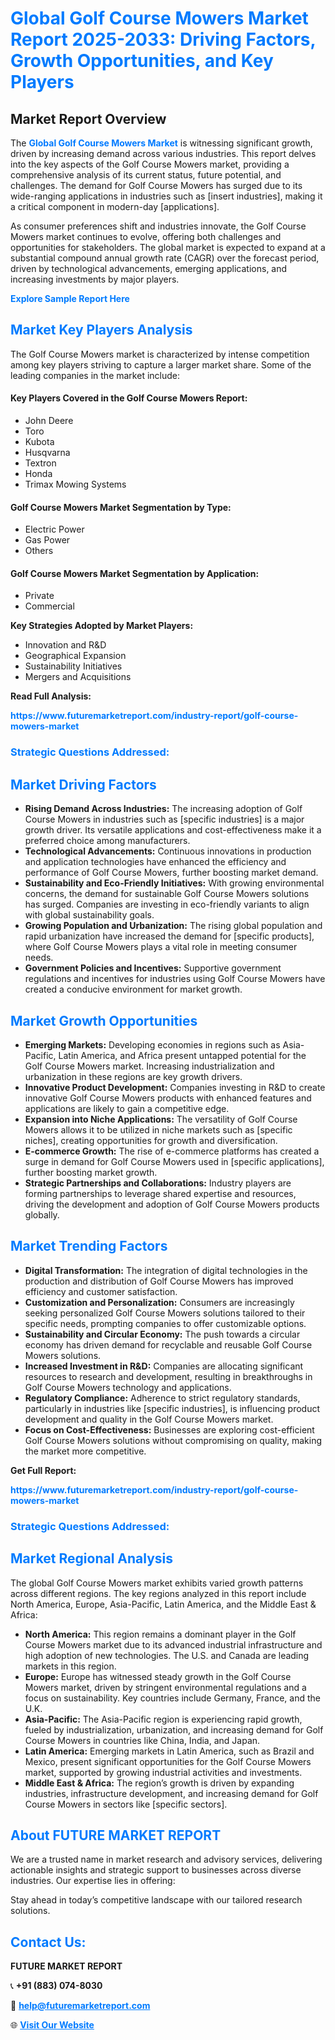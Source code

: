 <h1 style="color: #007BFF;">Global Golf Course Mowers Market Report 2025-2033: Driving Factors, Growth Opportunities, and Key Players</h1>

<section id="overview">
<h2>Market Report Overview</h2>
<p>The <a href="https://www.futuremarketreport.com/industry-report/golf-course-mowers-market" style="color: #007BFF; text-decoration: none;"><strong>Global Golf Course Mowers Market</strong></a> is witnessing significant growth, driven by increasing demand across various industries. This report delves into the key aspects of the Golf Course Mowers market, providing a comprehensive analysis of its current status, future potential, and challenges. The demand for Golf Course Mowers has surged due to its wide-ranging applications in industries such as [insert industries], making it a critical component in modern-day [applications].</p>
<p>As consumer preferences shift and industries innovate, the Golf Course Mowers market continues to evolve, offering both challenges and opportunities for stakeholders. The global market is expected to expand at a substantial compound annual growth rate (CAGR) over the forecast period, driven by technological advancements, emerging applications, and increasing investments by major players.</p>
</section>

<section id="overview">
<p><a href="https://www.futuremarketreport.com/request-sample/reportId=61952" style="color: #007BFF; text-decoration: none;"><strong>Explore Sample Report Here</strong></a></p>
</section>

<section id="key-players">
<h2 style="color: #007BFF;">Market Key Players Analysis</h2>
<p>The Golf Course Mowers market is characterized by intense competition among key players striving to capture a larger market share. Some of the leading companies in the market include:</p>
<h4>Key Players Covered in the Golf Course Mowers Report:</h4>
<ul><li>John Deere</li><li>Toro</li><li>Kubota</li><li>Husqvarna</li><li>Textron</li><li>Honda</li><li>Trimax Mowing Systems</li></ul>
<h4>Golf Course Mowers Market Segmentation by Type:</h4>
<ul><li>Electric Power</li><li>Gas Power</li><li>Others</li></ul>

<h4>Golf Course Mowers Market Segmentation by Application:</h4>
<ul><li>Private</li><li>Commercial</li></ul>
<p><strong>Key Strategies Adopted by Market Players:</strong></p>
<ul>
<li>Innovation and R&D</li>
<li>Geographical Expansion</li>
<li>Sustainability Initiatives</li>
<li>Mergers and Acquisitions</li>
</ul>
</section>

<section>
<p><strong>Read Full Analysis: </strong></p><a href="https://www.futuremarketreport.com/industry-report/golf-course-mowers-market" style="color: #007BFF; text-decoration: none;"><strong>https://www.futuremarketreport.com/industry-report/golf-course-mowers-market</strong></a>
<h3 style="color: #007BFF;">Strategic Questions Addressed:</h3>
</section>

<section id="driving-factors">
<h2 style="color: #007BFF;">Market Driving Factors</h2>
<ul>
<li><strong>Rising Demand Across Industries:</strong> The increasing adoption of Golf Course Mowers in industries such as [specific industries] is a major growth driver. Its versatile applications and cost-effectiveness make it a preferred choice among manufacturers.</li>
<li><strong>Technological Advancements:</strong> Continuous innovations in production and application technologies have enhanced the efficiency and performance of Golf Course Mowers, further boosting market demand.</li>
<li><strong>Sustainability and Eco-Friendly Initiatives:</strong> With growing environmental concerns, the demand for sustainable Golf Course Mowers solutions has surged. Companies are investing in eco-friendly variants to align with global sustainability goals.</li>
<li><strong>Growing Population and Urbanization:</strong> The rising global population and rapid urbanization have increased the demand for [specific products], where Golf Course Mowers plays a vital role in meeting consumer needs.</li>
<li><strong>Government Policies and Incentives:</strong> Supportive government regulations and incentives for industries using Golf Course Mowers have created a conducive environment for market growth.</li>
</ul>
</section>

<section id="growth-opportunities">
<h2 style="color: #007BFF;">Market Growth Opportunities</h2>
<ul>
<li><strong>Emerging Markets:</strong> Developing economies in regions such as Asia-Pacific, Latin America, and Africa present untapped potential for the Golf Course Mowers market. Increasing industrialization and urbanization in these regions are key growth drivers.</li>
<li><strong>Innovative Product Development:</strong> Companies investing in R&D to create innovative Golf Course Mowers products with enhanced features and applications are likely to gain a competitive edge.</li>
<li><strong>Expansion into Niche Applications:</strong> The versatility of Golf Course Mowers allows it to be utilized in niche markets such as [specific niches], creating opportunities for growth and diversification.</li>
<li><strong>E-commerce Growth:</strong> The rise of e-commerce platforms has created a surge in demand for Golf Course Mowers used in [specific applications], further boosting market growth.</li>
<li><strong>Strategic Partnerships and Collaborations:</strong> Industry players are forming partnerships to leverage shared expertise and resources, driving the development and adoption of Golf Course Mowers products globally.</li>
</ul>
</section>

<section id="trending-factors">
<h2 style="color: #007BFF;">Market Trending Factors</h2>
<ul>
<li><strong>Digital Transformation:</strong> The integration of digital technologies in the production and distribution of Golf Course Mowers has improved efficiency and customer satisfaction.</li>
<li><strong>Customization and Personalization:</strong> Consumers are increasingly seeking personalized Golf Course Mowers solutions tailored to their specific needs, prompting companies to offer customizable options.</li>
<li><strong>Sustainability and Circular Economy:</strong> The push towards a circular economy has driven demand for recyclable and reusable Golf Course Mowers solutions.</li>
<li><strong>Increased Investment in R&D:</strong> Companies are allocating significant resources to research and development, resulting in breakthroughs in Golf Course Mowers technology and applications.</li>
<li><strong>Regulatory Compliance:</strong> Adherence to strict regulatory standards, particularly in industries like [specific industries], is influencing product development and quality in the Golf Course Mowers market.</li>
<li><strong>Focus on Cost-Effectiveness:</strong> Businesses are exploring cost-efficient Golf Course Mowers solutions without compromising on quality, making the market more competitive.</li>
</ul>
</section>

<section>
<p><strong>Get Full Report: </strong></p><a href="https://www.futuremarketreport.com/industry-report/golf-course-mowers-market" style="color: #007BFF; text-decoration: none;"><strong>https://www.futuremarketreport.com/industry-report/golf-course-mowers-market</strong></a>
<h3 style="color: #007BFF;">Strategic Questions Addressed:</h3>
</section>


<section id="regional-analysis">
<h2 style="color: #007BFF;">Market Regional Analysis</h2>
<p>The global Golf Course Mowers market exhibits varied growth patterns across different regions. The key regions analyzed in this report include North America, Europe, Asia-Pacific, Latin America, and the Middle East & Africa:</p>
<ul>
<li><strong>North America:</strong> This region remains a dominant player in the Golf Course Mowers market due to its advanced industrial infrastructure and high adoption of new technologies. The U.S. and Canada are leading markets in this region.</li>
<li><strong>Europe:</strong> Europe has witnessed steady growth in the Golf Course Mowers market, driven by stringent environmental regulations and a focus on sustainability. Key countries include Germany, France, and the U.K.</li>
<li><strong>Asia-Pacific:</strong> The Asia-Pacific region is experiencing rapid growth, fueled by industrialization, urbanization, and increasing demand for Golf Course Mowers in countries like China, India, and Japan.</li>
<li><strong>Latin America:</strong> Emerging markets in Latin America, such as Brazil and Mexico, present significant opportunities for the Golf Course Mowers market, supported by growing industrial activities and investments.</li>
<li><strong>Middle East & Africa:</strong> The region’s growth is driven by expanding industries, infrastructure development, and increasing demand for Golf Course Mowers in sectors like [specific sectors].</li>
</ul>
</section>

<footer>
<h2 style="color: #007BFF;">About FUTURE MARKET REPORT</h2>
<p>We are a trusted name in market research and advisory services, delivering actionable insights and strategic support to businesses across diverse industries. Our expertise lies in offering:</p>

<p>Stay ahead in today’s competitive landscape with our tailored research solutions.</p>

<h2 style="color: #007BFF;">Contact Us:</h2>
<p><strong>FUTURE MARKET REPORT</strong></p>
<p>📞 <strong>+91 (883) 074-8030</strong></p>
<p>📧 <strong><a href="mailto:help@futuremarketreport.com" style="color: #007BFF;">help@futuremarketreport.com</a></strong></p>
<p>🌐 <strong><a href="https://www.futuremarketreport.com/" style="color: #007BFF;">Visit Our Website</a></strong></p>
</footer>